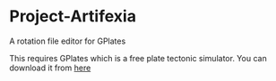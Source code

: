 # Project-Artifexia
A rotation file editor for GPlates

This requires GPlates which is a free plate tectonic simulator. You can download it from [here](https://www.gplates.org/download)
